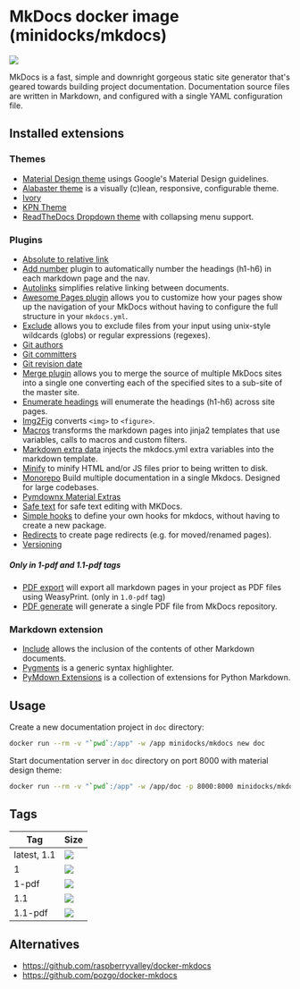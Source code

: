 MkDocs docker image (minidocks/mkdocs)
======================================

![](https://www.fullstackpython.com/img/logos/mkdocs.jpg)

MkDocs is a fast, simple and downright gorgeous static site generator that's geared towards building project
documentation. Documentation source files are written in Markdown, and configured with a single YAML configuration file.

Installed extensions
--------------------

### Themes

- [Material Design theme](https://squidfunk.github.io/mkdocs-material/) usings Google's Material Design guidelines.
- [Alabaster theme](https://mkdocs-alabaster.ale.sh/) is a visually (c)lean, responsive, configurable theme.
- [Ivory](https://github.com/daizutabi/mkdocs-ivory)
- [KPN Theme](https://kpn.github.io/mkdocs-kpn-theme/)
- [ReadTheDocs Dropdown theme](http://readthedocs.sheets.ch/) with collapsing menu support.

### Plugins

- [Absolute to relative link](https://github.com/sander76/mkdocs-abs-rel-plugin)
- [Add number](https://github.com/ignorantshr/mkdocs-add-number-plugin) plugin to automatically number the headings
  (h1-h6) in each markdown page and the nav. 
- [Autolinks](https://github.com/midnightprioriem/mkdocs-autolinks-plugin/) simplifies relative linking between documents.
- [Awesome Pages plugin](https://github.com/lukasgeiter/mkdocs-awesome-pages-plugin) allows you to customize how your
  pages show up the navigation of your MkDocs without having to configure the full structure in your `mkdocs.yml`.
- [Exclude](https://github.com/apenwarr/mkdocs-exclude) allows you to exclude files from your input using unix-style
  wildcards (globs) or regular expressions (regexes).
- [Git authors](https://github.com/timvink/mkdocs-git-authors-plugin)
- [Git committers](https://github.com/byrnereese/mkdocs-git-committers-plugin)
- [Git revision date](https://github.com/timvink/mkdocs-git-revision-date-localized-plugin)
- [Merge plugin](https://github.com/ovasquez/mkdocs-merge) allows you to merge the source of multiple MkDocs sites into
  a single one converting each of the specified sites to a sub-site of the master site.
- [Enumerate headings](https://github.com/timvink/mkdocs-enumerate-headings-plugin) will enumerate the headings (h1-h6)
  across site pages.
- [Img2Fig](https://github.com/stuebersystems/mkdocs-img2fig-plugin) converts `<img>` to `<figure>`.
- [Macros](https://github.com/fralau/mkdocs_macros_plugin) transforms the markdown pages into jinja2 templates that
  use variables, calls to macros and custom filters.
- [Markdown extra data](https://github.com/rosscdh/mkdocs-markdownextradata-plugin) injects the mkdocs.yml extra
  variables into the markdown template.
- [Minify](https://github.com/byrnereese/mkdocs-minify-plugin) to minify HTML and/or JS files prior to being written to disk.
- [Monorepo](https://github.com/spotify/mkdocs-monorepo-plugin) Build multiple documentation in a single Mkdocs. Designed for large codebases.
- [Pymdownx Material Extras](https://github.com/facelessuser/mkdocs_pymdownx_material_extras)
- [Safe text](https://github.com/raimon49/mkdocs-safe-text-plugin) for safe text editing with MKDocs.
- [Simple hooks](https://github.com/aklajnert/mkdocs-simple-hooks) to define your own hooks for mkdocs, without having to create a new package.
- [Redirects](https://github.com/datarobot/mkdocs-redirects) to create page redirects (e.g. for moved/renamed pages).
- [Versioning](https://github.com/zayd62/mkdocs-versioning) 

##### Only in 1-pdf and 1.1-pdf tags
- [PDF export](https://github.com/zhaoterryy/mkdocs-pdf-export-plugin) will export all markdown pages in your project
  as PDF files using WeasyPrint. (only in `1.0-pdf` tag)
- [PDF generate](https://github.com/orzih/mkdocs-with-pdf) will generate a single PDF file from MkDocs repository.

### Markdown extension

- [Include](https://github.com/cmacmackin/markdown-include/) allows the inclusion of the contents of other Markdown documents.
- [Pygments](http://pygments.org/) is a generic syntax highlighter.
- [PyMdown Extensions](https://facelessuser.github.io/pymdown-extensions/) is a collection of extensions for Python Markdown.

Usage
-----

Create a new documentation project in `doc` directory:
```bash
docker run --rm -v "`pwd`:/app" -w /app minidocks/mkdocs new doc
```

Start documentation server in `doc` directory on port 8000 with material design theme:
```bash
docker run --rm -v "`pwd`:/app" -w /app/doc -p 8000:8000 minidocks/mkdocs serve -a 0.0.0.0:8000 -t material
```

Tags
----

 Tag         | Size
 ----------- | ----
 latest, 1.1 | [![](https://images.microbadger.com/badges/image/minidocks/mkdocs.svg)](https://microbadger.com/images/minidocks/mkdocs)
 1           | [![](https://images.microbadger.com/badges/image/minidocks/mkdocs:1.svg)](https://microbadger.com/images/minidocks/mkdocs:1)
 1-pdf       | [![](https://images.microbadger.com/badges/image/minidocks/mkdocs:1-pdf.svg)](https://microbadger.com/images/minidocks/mkdocs:1-pdf)
 1.1         | [![](https://images.microbadger.com/badges/image/minidocks/mkdocs:1.1.svg)](https://microbadger.com/images/minidocks/mkdocs:1.1)
 1.1-pdf     | [![](https://images.microbadger.com/badges/image/minidocks/mkdocs:1.1-pdf.svg)](https://microbadger.com/images/minidocks/mkdocs:1.1-pdf)

Alternatives
------------

- https://github.com/raspberryvalley/docker-mkdocs
- https://github.com/pozgo/docker-mkdocs
